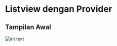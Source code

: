 # Listview dengan Provider

## Tampilan Awal
![alt text](https://github.com/satriyarifki/flutter_state-ConversionMeasure/img/0.jpg)
